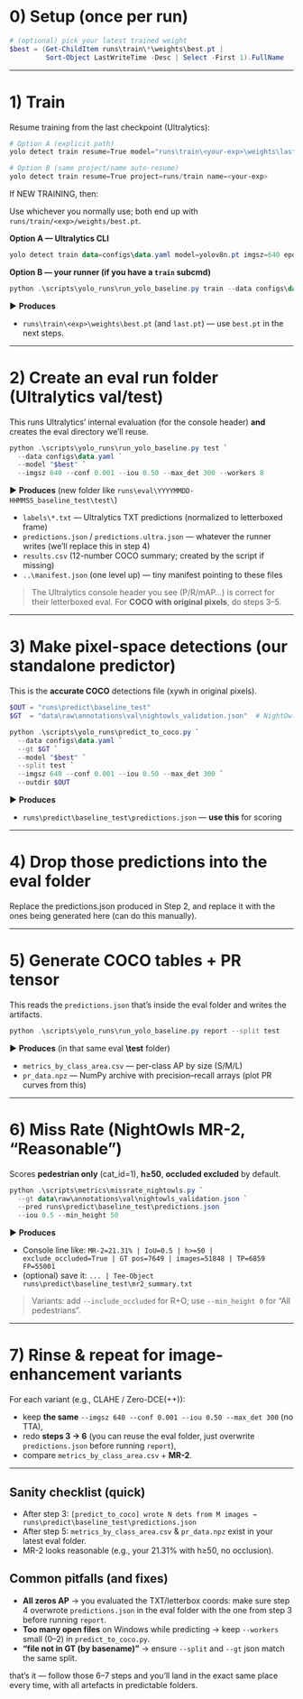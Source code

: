 # 0) Setup (once per run)

```powershell
# (optional) pick your latest trained weight
$best = (Get-ChildItem runs\train\*\weights\best.pt |
         Sort-Object LastWriteTime -Desc | Select -First 1).FullName
```

---

# 1) Train

Resume training from the last checkpoint (Ultralytics):

```powershell
# Option A (explicit path)
yolo detect train resume=True model="runs\train\<your-exp>\weights\last.pt" data=configs\data.yaml imgsz=640 device=0

# Option B (same project/name auto-resume)
yolo detect train resume=True project=runs/train name=<your-exp>
```
If NEW TRAINING, then: 

Use whichever you normally use; both end up with `runs/train/<exp>/weights/best.pt`.

**Option A — Ultralytics CLI**

```powershell
yolo detect train data=configs\data.yaml model=yolov8n.pt imgsz=640 epochs=... device=0
```

**Option B — your runner (if you have a `train` subcmd)**

```powershell
python .\scripts\yolo_runs\run_yolo_baseline.py train --data configs\data.yaml --imgsz 640 --workers 8
```

▶️ **Produces**

* `runs\train\<exp>\weights\best.pt` (and `last.pt`) — use `best.pt` in the next steps.

---

# 2) Create an eval run folder (Ultralytics val/test)

This runs Ultralytics’ internal evaluation (for the console header) **and** creates the eval directory we’ll reuse.

```powershell
python .\scripts\yolo_runs\run_yolo_baseline.py test `
  --data configs\data.yaml `
  --model "$best" `
  --imgsz 640 --conf 0.001 --iou 0.50 --max_det 300 --workers 8
```

▶️ **Produces** (new folder like `runs\eval\YYYYMMDD-HHMMSS_baseline_test\test\`)

* `labels\*.txt` — Ultralytics TXT predictions (normalized to letterboxed frame)
* `predictions.json` / `predictions.ultra.json` — whatever the runner writes (we’ll replace this in step 4)
* `results.csv` (12-number COCO summary; created by the script if missing)
* `..\manifest.json` (one level up) — tiny manifest pointing to these files

> The Ultralytics console header you see (P/R/mAP…) is correct for their letterboxed eval. For **COCO with original pixels**, do steps 3–5.

---

# 3) Make pixel-space detections (our standalone predictor)

This is the **accurate COCO** detections file (xywh in original pixels).

```powershell
$OUT = "runs\predict\baseline_test"
$GT  = "data\raw\annotations\val\nightowls_validation.json"  # NightOwls “test” == validation JSON

python .\scripts\yolo_runs\predict_to_coco.py `
  --data configs\data.yaml `
  --gt $GT `
  --model "$best" `
  --split test `
  --imgsz 640 --conf 0.001 --iou 0.50 --max_det 300 `
  --outdir $OUT
```

▶️ **Produces**

* `runs\predict\baseline_test\predictions.json` — **use this** for scoring

---

# 4) Drop those predictions into the eval folder

Replace the predictions.json produced in Step 2, and replace it with the ones being generated here (can do this manually).

---

# 5) Generate COCO tables + PR tensor

This reads the `predictions.json` that’s inside the eval folder and writes the artifacts.

```powershell
python .\scripts\yolo_runs\run_yolo_baseline.py report --split test
```

▶️ **Produces** (in that same eval **\test** folder)

* `metrics_by_class_area.csv` — per-class AP by size (S/M/L)
* `pr_data.npz` — NumPy archive with precision–recall arrays (plot PR curves from this)

---

# 6) Miss Rate (NightOwls MR-2, “Reasonable”)

Scores **pedestrian only** (cat\_id=1), **h≥50**, **occluded excluded** by default.

```powershell
python .\scripts\metrics\missrate_nightowls.py `
  --gt data\raw\annotations\val\nightowls_validation.json `
  --pred runs\predict\baseline_test\predictions.json `
  --iou 0.5 --min_height 50
```

▶️ **Produces**

* Console line like:
  `MR-2=21.31% | IoU=0.5 | h>=50 | exclude_occluded=True | GT pos=7649 | images=51848 | TP=6859 FP=55001`
* (optional) save it:
  `... | Tee-Object runs\predict\baseline_test\mr2_summary.txt`

> Variants: add `--include_occluded` for R+O; use `--min_height 0` for “All pedestrians”.

---

# 7) Rinse & repeat for image-enhancement variants

For each variant (e.g., CLAHE / Zero-DCE(++)):

* keep **the same** `--imgsz 640 --conf 0.001 --iou 0.50 --max_det 300` (no TTA),
* redo **steps 3 → 6** (you can reuse the eval folder, just overwrite `predictions.json` before running `report`),
* compare `metrics_by_class_area.csv` + **MR-2**.

---

## Sanity checklist (quick)

* After step 3: `[predict_to_coco] wrote N dets from M images → runs\predict\baseline_test\predictions.json`
* After step 5: `metrics_by_class_area.csv` & `pr_data.npz` exist in your latest eval folder.
* MR-2 looks reasonable (e.g., your 21.31% with h≥50, no occlusion).

## Common pitfalls (and fixes)

* **All zeros AP** → you evaluated the TXT/letterbox coords: make sure step 4 overwrote `predictions.json` in the eval folder with the one from step 3 before running `report`.
* **Too many open files** on Windows while predicting → keep `--workers` small (0–2) in `predict_to_coco.py`.
* **“file not in GT (by basename)”** → ensure `--split` and `--gt` json match the same split.

that’s it — follow those 6–7 steps and you’ll land in the exact same place every time, with all artefacts in predictable folders.
